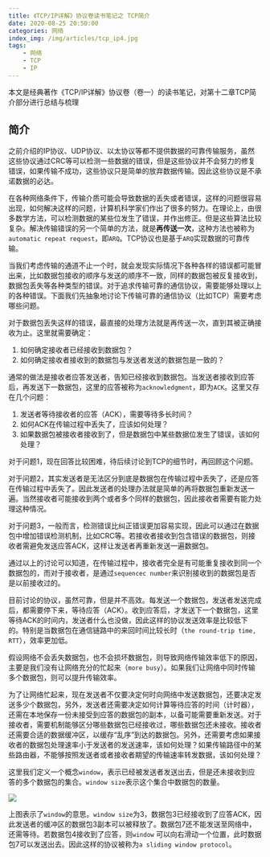 ```yaml
---
title: 《TCP/IP详解》协议卷读书笔记之 TCP简介
date: 2020-08-25 20:50:00
categories: 网络
index_img: /img/articles/tcp_ip4.jpg
tags:
	- 网络
	- TCP
	- IP
---
```


本文是经典著作《TCP/IP详解》协议卷（卷一）的读书笔记，对第十二章TCP简介部分进行总结与梳理

<!-- more -->

## 简介

之前介绍的IP协议、UDP协议、以太协议等都不提供数据的可靠传输服务，虽然这些协议通过CRC等可以检测一些数据的错误，但是这些协议并不会努力的修复错误，如果传输不成功，这些协议只是简单的放弃数据传输。因此这些协议是不承诺数据的必达。

在各种网络条件下，传输介质可能会导致数据的丢失或者错误，这样的问题很容易出现，如何解决这样的问题，计算机科学家们作出了很多的努力。在理论上，由很多数学方法，可以检测数据的某些位发生了错误，并作出修正。但是这些算法比较复杂。解决传输错误的另一个简单的方法，就是**再传送一次**，这种方法也被称为`automatic repeat request`，即`ARQ`。TCP协议也是基于`ARQ`实现数据的可靠传输。

当我们考虑传输的通道不止一个时，就会发现实际情况下各种各样的错误都可能冒出来，比如数据包接收的顺序与发送的顺序不一致，同样的数据包被反复接收到，数据包丢失等各种类型的错误。对于追求传输可靠的通信协议，需要能够处理以上的各种错误。下面我们先抽象地讨论下传输可靠的通信协议（比如TCP）需要考虑哪些问题。

对于数据包丢失这样的错误，最直接的处理方法就是再传送一次，直到其被正确接收为止。这里就需要确定：

1. 如何确定接收者已经接收到数据包？
2. 如何确定接收者接收到的数据包与发送者发送的数据包是一致的？

通常的做法是接收者应答发送者，告知已经接收到数据包。当发送者接收到应答后，再发送下一数据包，这里的应答被称为`acknowledgment`，即为`ACK`。这里又存在几个问题：

1. 发送者等待接收者的应答（ACK），需要等待多长时间？
2. 如何ACK在传输过程中丢失了，应该如何处理？
3. 如果数据包被接收者接收到了，但是数据包中某些数据位发生了错误，该如何处理？

对于问题1，现在回答比较困难，待后续讨论到TCP的细节时，再回顾这个问题。

对于问题2，其实发送者是无法区分到底是数据包在传输过程中丢失了，还是应答在传输过程中丢失了。因此发送者的处理办法就是简单的再将数据包重新发送一遍。当然接收者可能接收到两个或者多个同样的数据包，因此接收者需要有能力处理这种情况。

对于问题3，一般而言，检测错误比纠正错误更加容易实现，因此可以通过在数据包中增加错误检测机制，比如CRC等。若接收者接收到包含错误的数据包，则接收者需避免发送应答ACK，这样让发送者再重新发送一遍数据包。

通过以上的讨论可以知道，在传输过程中，接收者完全是有可能重复接收到同一个数据包的，而对于接收者，是通过`sequencec number`来识别接收到的数据包是否是以前接收过的。

目前讨论的协议，虽然可靠，但是并不高效。每发送一个数据包，发送者发送完成后，都需要停下来，等待应答（ACK）。收到应答后，才发送下一个数据包，这里等待ACK的时间内，发送者什么也没做，因此这样的协议发送效率是比较低下的。特别是当数据包在通信链路中的来回时间比较长时（`the round-trip time, RTT`），效率更加低。

假设网络不会丢失数据包，也不会损坏数据包，则导致网络传输效率低下的原因，主要是我们没有让网络充分的忙起来（`more busy`）。如果我们让网络中同时传输多个数据包，则可以提升传输效率。

为了让网络忙起来，现在发送者不仅要决定何时向网络中发送数据包，还要决定发送多少个数据包，另外，发送者还需要决定如何计算等待应答的时间（计时器），还需在本地保存一份未接受到应答的数据包的副本，以备可能需要重新发送。对于接收者，需要机制能够区分哪些数据包已经接收过，哪些数据包还未接收。接收者还需要合适的数据缓冲区，以缓存“乱序”到达的数据包。另外，还需要考虑如果接收者的数据包处理速率小于发送者的发送速率，该如何处理？如果传输路径中的某些路由器，不能够按照发送者或者接收者期望的传输速率转发数据，该如何处理？

这里我们定义一个概念`window`，表示已经被发送者发送出去，但是还未接收到应答的多个数据包的集合。`window size`表示这个集合中数据包的数量。

![](figure12_1.png)

上图表示了`window`的意思。`window size`为3，数据包3已经接收到了应答ACK，因此发送者的缓冲区的数据包3副本可以被释放了。数据包7还不能发送至网络中，还需等待。若数据包4接收到了应答，则`window` 可以向右滑动一个位置，此时数据包7可以发送出去。因此这样的协议被称为`a sliding window protocol`。






